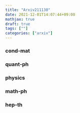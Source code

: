 ```yaml
---
title: "Arxiv211130"
date: 2021-12-01T14:07:44+09:00
mathjax: true
draft: true
tags: [""]
categories: ["arxiv"]
---
```

### cond-mat


### quant-ph


### physics


### math-ph


### hep-th
